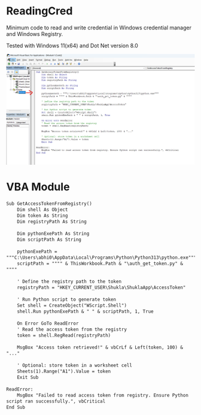 # ReadingCred

Minimum code to read and write credential in Windows credential manager and Windows Registry.

Tested with Windows 11(x64) and Dot Net version 8.0

![Code in module](Code-in-module.png)
# VBA Module   
  
```vbscript
Sub GetAccessTokenFromRegistry()
    Dim shell As Object
    Dim token As String
    Dim registryPath As String
    
    Dim pythonExePath As String
    Dim scriptPath As String

    pythonExePath = """C:\Users\abhi0\AppData\Local\Programs\Python\Python313\python.exe"""
    scriptPath = """" & ThisWorkbook.Path & "\auth_get_token.py" & """"

    ' Define the registry path to the token
    registryPath = "HKEY_CURRENT_USER\Shukla\ShuklaApp\AccessToken"

    ' Run Python script to generate token
    Set shell = CreateObject("WScript.Shell")
    shell.Run pythonExePath & " " & scriptPath, 1, True

    On Error GoTo ReadError
    ' Read the access token from the registry
    token = shell.RegRead(registryPath)

    MsgBox "Access token retrieved!" & vbCrLf & Left(token, 100) & "..."

    ' Optional: store token in a worksheet cell
    Sheets(1).Range("A1").Value = token
    Exit Sub

ReadError:
    MsgBox "Failed to read access token from registry. Ensure Python script ran successfully.", vbCritical
End Sub
```



